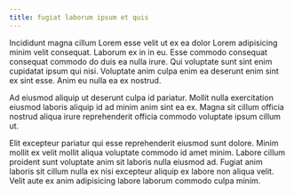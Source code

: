 ```yaml
---
title: fugiat laborum ipsum et quis
---
```


Incididunt magna cillum Lorem esse velit ut ex ea dolor Lorem adipisicing minim velit consequat. Laborum ex in in eu. Esse commodo consequat consequat commodo do duis ea nulla irure. Qui voluptate sunt sint enim cupidatat ipsum qui nisi. Voluptate anim culpa enim ea deserunt enim sint ex sint esse. Anim eu nulla ea ex nostrud.

Ad eiusmod aliquip ut deserunt culpa id pariatur. Mollit nulla exercitation eiusmod laboris aliquip id ad minim anim sint ea ex. Magna sit cillum officia nostrud aliqua irure reprehenderit officia commodo voluptate ipsum cillum ut.

Elit excepteur pariatur qui esse reprehenderit eiusmod sunt dolore. Minim mollit ex velit mollit aliqua voluptate commodo id amet minim. Labore cillum proident sunt voluptate anim sit laboris nulla eiusmod ad. Fugiat anim laboris sit cillum nulla ex nisi excepteur aliquip ex labore non aliqua velit. Velit aute ex anim adipisicing labore laborum commodo culpa minim.